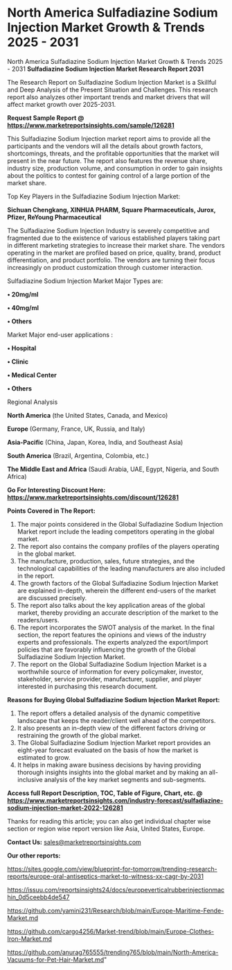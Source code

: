 # North America Sulfadiazine Sodium Injection Market Growth & Trends 2025 - 2031
North America Sulfadiazine Sodium Injection Market Growth & Trends 2025 - 2031
<strong>Sulfadiazine Sodium Injection Market Research Report 2031</strong>

The Research Report on Sulfadiazine Sodium Injection Market is a Skillful and Deep Analysis of the Present Situation and Challenges. This research report also analyzes other important trends and market drivers that will affect market growth over 2025-2031.

<strong>Request Sample Report @ <a href=https://www.marketreportsinsights.com/sample/126281>https://www.marketreportsinsights.com/sample/126281</a></strong>

This Sulfadiazine Sodium Injection market report aims to provide all the participants and the vendors will all the details about growth factors, shortcomings, threats, and the profitable opportunities that the market will present in the near future. The report also features the revenue share, industry size, production volume, and consumption in order to gain insights about the politics to contest for gaining control of a large portion of the market share.

Top Key Players in the Sulfadiazine Sodium Injection Market:

<strong>Sichuan Chengkang, XINHUA PHARM, Square Pharmaceuticals, Jurox, Pfizer, ReYoung Pharmaceutical</strong>

The Sulfadiazine Sodium Injection Industry is severely competitive and fragmented due to the existence of various established players taking part in different marketing strategies to increase their market share. The vendors operating in the market are profiled based on price, quality, brand, product differentiation, and product portfolio. The vendors are turning their focus increasingly on product customization through customer interaction.

Sulfadiazine Sodium Injection Market Major Types are:

<strong>• 20mg/ml

• 40mg/ml

• Others</strong>

Market Major end-user applications :

<strong>• Hospital

• Clinic

• Medical Center

• Others</strong>

Regional Analysis

</u><strong><b>North America</b></strong> (the United States, Canada, and Mexico)

<strong><b>Europe </b></strong>(Germany, France, UK, Russia, and Italy)

<strong><b>Asia-Pacific</b></strong> (China, Japan, Korea, India, and Southeast Asia)

<strong><b>South America</b></strong> (Brazil, Argentina, Colombia, etc.)

<strong><b>The Middle East and Africa</b></strong> (Saudi Arabia, UAE, Egypt, Nigeria, and South Africa)

<strong>Go For Interesting Discount Here: <a href=https://www.marketreportsinsights.com/discount/126281>https://www.marketreportsinsights.com/discount/126281</a></strong>

<strong>Points Covered in The Report:</strong>
<ol>
  <li>The major points considered in the Global Sulfadiazine Sodium Injection Market report include the leading competitors operating in the global market.</li>
  <li>The report also contains the company profiles of the players operating in the global market.</li>
  <li>The manufacture, production, sales, future strategies, and the technological capabilities of the leading manufacturers are also included in the report.</li>
  <li>The growth factors of the Global Sulfadiazine Sodium Injection Market are explained in-depth, wherein the different end-users of the market are discussed precisely.</li>
  <li>The report also talks about the key application areas of the global market, thereby providing an accurate description of the market to the readers/users.</li>
  <li>The report incorporates the SWOT analysis of the market. In the final section, the report features the opinions and views of the industry experts and professionals. The experts analyzed the export/import policies that are favorably influencing the growth of the Global Sulfadiazine Sodium Injection Market.</li>
  <li>The report on the Global Sulfadiazine Sodium Injection Market is a worthwhile source of information for every policymaker, investor, stakeholder, service provider, manufacturer, supplier, and player interested in purchasing this research document.</li>
</ol>
<strong>Reasons for Buying Global Sulfadiazine Sodium Injection Market Report:</strong>

<ol>
  <li>The report offers a detailed analysis of the dynamic competitive landscape that keeps the reader/client well ahead of the competitors.</li>
  <li>It also presents an in-depth view of the different factors driving or restraining the growth of the global market.</li>
  <li>The Global Sulfadiazine Sodium Injection Market report provides an eight-year forecast evaluated on the basis of how the market is estimated to grow.</li>
  <li>It helps in making aware business decisions by having providing thorough insights insights into the global market and by making an all-inclusive analysis of the key market segments and sub-segments.</li>
</ol>
<strong>Access full Report Description, TOC, Table of Figure, Chart, etc. @ <a href=https://www.marketreportsinsights.com/industry-forecast/sulfadiazine-sodium-injection-market-2022-126281>https://www.marketreportsinsights.com/industry-forecast/sulfadiazine-sodium-injection-market-2022-126281</a></strong>


Thanks for reading this article; you can also get individual chapter wise section or region wise report version like Asia, United States, Europe.

<strong>Contact Us:</strong>
sales@marketreportsinsights.com

<strong>Our other reports:</strong>

<a href=https://sites.google.com/view/blueprint-for-tomorrow/trending-research-reports/europe-oral-antiseptics-market-to-witness-xx-cagr-by-2031>https://sites.google.com/view/blueprint-for-tomorrow/trending-research-reports/europe-oral-antiseptics-market-to-witness-xx-cagr-by-2031</a>

<a href=https://issuu.com/reportsinsights24/docs/europeverticalrubberinjectionmachin_0d5ceebb4de547>https://issuu.com/reportsinsights24/docs/europeverticalrubberinjectionmachin_0d5ceebb4de547</a>

<a href=https://github.com/yamini231/Research/blob/main/Europe-Maritime-Fende-Market.md>https://github.com/yamini231/Research/blob/main/Europe-Maritime-Fende-Market.md</a>

<a href=https://github.com/cargo4256/Market-trend/blob/main/Europe-Clothes-Iron-Market.md>https://github.com/cargo4256/Market-trend/blob/main/Europe-Clothes-Iron-Market.md</a>

<a href=https://github.com/anurag765555/trending765/blob/main/North-America-Vacuums-for-Pet-Hair-Market.md>https://github.com/anurag765555/trending765/blob/main/North-America-Vacuums-for-Pet-Hair-Market.md</a>"
